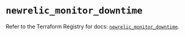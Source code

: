 # `newrelic_monitor_downtime`

Refer to the Terraform Registry for docs: [`newrelic_monitor_downtime`](https://registry.terraform.io/providers/newrelic/newrelic/3.42.1/docs/resources/monitor_downtime).
